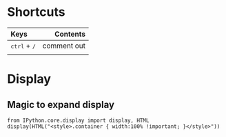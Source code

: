 # Shortcuts
| Keys | Contents |
| :-----------|------------:|
| <kbd>ctrl</kbd>  + <kbd>/</kbd> | comment out |
| | |

# Display
## Magic to expand display

```
from IPython.core.display import display, HTML 
display(HTML("<style>.container { width:100% !important; }</style>"))
```